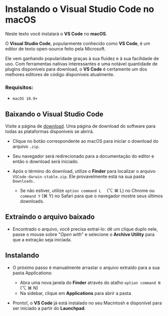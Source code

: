 # Instalando o Visual Studio Code no macOS

Neste texto você instalará o **VS Code** no **macOS**.

O **Visual Studio Code**, popularmente conhecido como **VS Code**, é um editor de texto open-source feito pela
Microsoft.

Ele vem ganhando popularidade graças à sua fluidez e à sua facilidade de uso.
Com ferramentas nativas interessantes e uma notável quantidade de plugins disponíveis para download, o **VS Code** é
certamente um dos melhores editores de código disponíveis atualmente.

### Requisitos:

* `macOS 10.9+`

## Baixando o Visual Studio Code

Visite a página de [download](https://code.visualstudio.com/download). Uma página de download do software para todas as
plataformas disponíveis se abrirá.

* Clique no botão correspondente ao macOS para iniciar o download do arquivo `.zip`.
* Seu navegador será redirecionado para a documentação do editor e então o download será iniciado.

* Após o término do download, utilize o **Finder** para localizar o arquivo `VSCode-darwin-stable.zip`.
  Ele provavelmente está na sua pasta `Downloads.`
    * Se não estiver, utilize `option command L  ` (⌥ ⌘ L) no Chrome ou `command Y`   (⌘ Y) no Safari para que o
      navegador mostre seus últimos downloads.

## Extraindo o arquivo baixado

* Encontrado o arquivo, você precisa extraí-lo: dê um clique duplo nele, passe o mouse sobre "*Open with*" e selecione o
  **Archive Utility** para que a extração seja iniciada.

## Instalando

* O próximo passo é manualmente arrastar o arquivo extraído para a sua pasta Applications:
    * Abra uma nova janela do **Finder** através do atalho `option command N`  (⌥ ⌘ N)
    * Na sidebar, clique em **Applications** para abrir a pasta

* Pronto!, o **VS Code** já está instalado no seu Macintosh e disponível para ser iniciado a partir do **Launchpad**.
